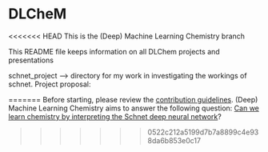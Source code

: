 # DLCheM

<<<<<<< HEAD
This is the (Deep) Machine Learning Chemistry branch

This README file keeps information on all DLChem projects and presentations

schnet_project --> directory for my work in investigating the workings of schnet. 
Project proposal: 

		
=======
Before starting, please review the [contribution guidelines](CONTRIBUTING.md). 
(Deep) Machine Learning Chemistry aims to answer the following question: [Can we learn chemistry by interpreting the Schnet deep neural network](DOCS.md)? 
>>>>>>> 0522c212a5199d7b7a8899c4e938da6b853e0c17
